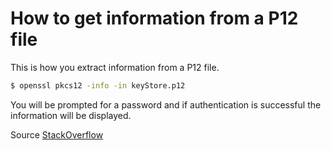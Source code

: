 # How to get information from a P12 file

This is how you extract information from a P12 file.

```bash
$ openssl pkcs12 -info -in keyStore.p12
```

You will be prompted for a password and if authentication is successful 
the information will be displayed.

Source [StackOverflow](https://security.stackexchange.com/questions/92868/extract-public-information-from-p12-without-having-the-password)
